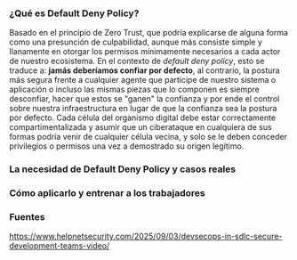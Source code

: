 ### ¿Qué es Default Deny Policy?
Basado en el principio de Zero Trust, que podría explicarse de alguna forma como una presunción de culpabilidad, aunque más consiste simple y llanamente en otorgar los permisos mínimamente necesarios a cada actor de nuestro ecosistema.
En el contexto de *default deny policy*, esto se traduce a: **jamás deberíamos confiar por defecto**, al contrario, la postura más segura frente a cualquier agente que participe de nuestro sistema o aplicación o incluso las mismas piezas que lo componen es siempre desconfiar, hacer que estos se "ganen" la confianza y por ende el control sobre nuestra infraestructura en lugar de que la confianza sea la postura por defecto.
Cada célula del organismo digital debe estar correctamente compartimentalizada y asumir que un ciberataque en cualquiera de sus formas podría venir de cualquier célula vecina, y solo se le deben conceder privilegios o permisos una vez a demostrado su origen legítimo.

### La necesidad de Default Deny Policy y casos reales

### Cómo aplicarlo y entrenar a los trabajadores

### Fuentes
https://www.helpnetsecurity.com/2025/09/03/devsecops-in-sdlc-secure-development-teams-video/
